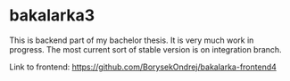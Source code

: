 # bakalarka3

This is backend part of my bachelor thesis. It is very much work in progress. The most current sort of stable version is on integration branch.

Link to frontend: https://github.com/BorysekOndrej/bakalarka-frontend4